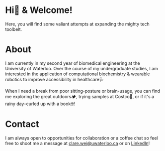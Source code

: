 # Hi👋 & Welcome!
Here, you will find some valiant attempts at expanding the mighty tech toolbelt. 

# About
I am currently in my second year of biomedical engineering at the University of Waterloo.
Over the course of my undergraduate studies, I am interested in the application of computational biochemistry 
& wearable robotics to improve accessibility in healthcare🩺

When I need a break from poor sitting-posture or brain-usage, you can find me exploring the great outdoors🏕, trying samples at Costco🍟, 
or if it's a rainy day–curled up with a book🤓!

# Contact 
I am always open to opportunities for collaboration or a coffee chat so feel free to shoot me a message at clare.wei@uwaterloo.ca or on [LinkedIn](https://www.linkedin.com/in/clare-wei/)!

<!---
c53wei/c53wei is a ✨ special ✨ repository because its `README.md` (this file) appears on your GitHub profile.
You can click the Preview link to take a look at your changes.
--->
